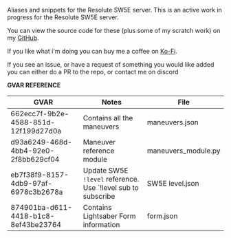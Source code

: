 Aliases and snippets for the Resolute SW5E server. This is an active work in progress for the Resolute SW5E server.

You can view the source code for these (plus some of my scratch work) on my [GitHub](https://github.com/Corvux89/Corvux-Avrae-Aliases).

If you like what i'm doing you can buy me a coffee on [Ko-Fi](https://ko-fi.com/corvux).

If you see an issue, or have a request of something you would like added you can either do a PR to the repo, or contact me on discord

**GVAR REFERENCE**

|GVAR| Notes                                                               |File|
|--- |---------------------------------------------------------------------|---|
|662ecc7f-9b2e-4588-851d-12f199d27d0a | Contains all the maneuvers                                          |maneuvers.json|
|d93a6249-468d-4bb4-92e0-2f8bb629cf04 | Maneuver reference module                                           | maneuvers_module.py|
|eb7f38f9-8157-4db9-97af-6978c3b2678a | Update SW5E `!level` reference. Use `!level sub <gvar> to subscribe | SW5E level.json|
|874901ba-d611-4418-b1c8-8ef43be23764|Contains Lightsaber Form information|form.json|